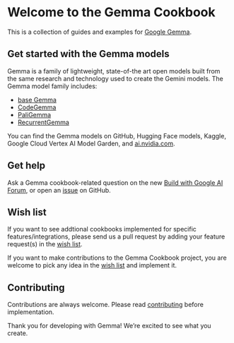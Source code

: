 # Welcome to the Gemma Cookbook
This is a collection of guides and examples for [Google Gemma](https://ai.google.dev/gemma/).

## Get started with the Gemma models
Gemma is a family of lightweight, state-of-the art open models built from the same research and technology used to create the Gemini models. The Gemma model family includes:
* [base Gemma](https://ai.google.dev/gemma/docs/model_card)
* [CodeGemma](https://ai.google.dev/gemma/docs/codegemma)
* [PaliGemma](https://ai.google.dev/gemma/docs/paligemma)
* [RecurrentGemma](https://ai.google.dev/gemma/docs/recurrentgemma)

You can find the Gemma models on GitHub, Hugging Face models, Kaggle, Google Cloud Vertex AI Model Garden, and [ai.nvidia.com](ai.nvidia.com).

## Get help
Ask a Gemma cookbook-related question on the new [Build with Google AI Forum](https://discuss.ai.google.dev/), or open an [issue](https://github.com/google-gemini/gemma-cookbook/issues) on GitHub.

## Wish list
If you want to see addtional cookbooks implemented for specific features/integrations, please send us a pull request by adding your feature request(s) in the [wish list](https://github.com/google-gemini/gemma-cookbook/blob/main/WISHLIST.md). 

If you want to make contributions to the Gemma Cookbook project, you are welcome to pick any idea in the [wish list](https://github.com/google-gemini/gemma-cookbook/blob/main/WISHLIST.md) and implement it.

## Contributing
Contributions are always welcome. Please read [contributing](https://github.com/google-gemini/gemma-cookbook/blob/main/CONTRIBUTING.md) before implementation.

Thank you for developing with Gemma! We’re excited to see what you create.